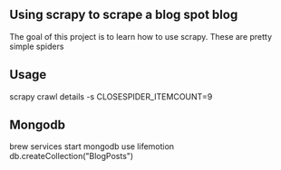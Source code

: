 ## Using scrapy to scrape a blog spot blog
The goal of this project is to learn how to use scrapy. These are pretty simple spiders

## Usage
scrapy crawl details -s CLOSESPIDER_ITEMCOUNT=9


## Mongodb

brew services start mongodb
use lifemotion
db.createCollection("BlogPosts")